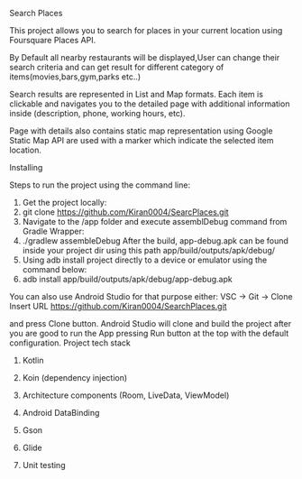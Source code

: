 Search Places

This project allows you to search for places in your current location using Foursquare Places API. 

By Default all nearby restaurants will be displayed,User can change their search criteria and can get result for different category of items(movies,bars,gym,parks etc..)

Search results are represented in List and Map formats. Each item is clickable and navigates you to the detailed page with additional information inside (description, phone, working hours, etc).

Page with details also contains static map representation using Google Static Map API are used with a marker which indicate the selected item location.

Installing

Steps to run the project using the command line:
1.	Get the project locally:
2.	git clone https://github.com/Kiran0004/SearcPlaces.git
3.	Navigate to the /app folder and execute assemblDebug command from Gradle Wrapper:
4.	./gradlew assembleDebug
After the build, app-debug.apk can be found inside your project dir using this path app/build/outputs/apk/debug/
5.	Using adb install project directly to a device or emulator using the command below:
6.	adb install app/build/outputs/apk/debug/app-debug.apk

You can also use Android Studio for that purpose either:
VSC -> Git -> Clone
Insert URL https://github.com/Kiran0004/SearchPlaces.git 

and press Clone button. Android Studio will clone and build the project after you are good to run the App pressing Run button at the top with the default configuration.
Project tech stack

1. Kotlin

2. Koin (dependency injection)

3. Architecture components (Room, LiveData, ViewModel)

4. Android DataBinding

5. Gson

6. Glide

7. Unit testing

